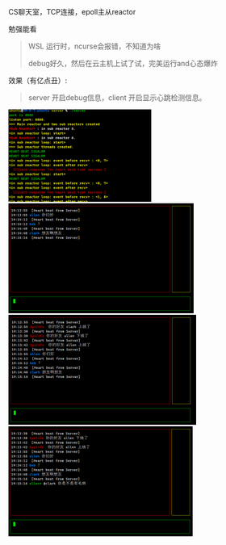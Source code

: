 CS聊天室，TCP连接，epoll主从reactor

勉强能看

> WSL 运行时，ncurse会报错，不知道为啥
>
> debug好久，然后在云主机上试了试，完美运行and心态爆炸

效果（有亿点丑）:

> server 开启debug信息，client 开启显示心跳检测信息。

<img src="images/readme_pic/server.png" alt="server debug version" style="zoom:50%;" />

<img src="images/readme_pic/allen-1649936886793.png" alt="allen" style="zoom:50%;" />

<img src="images/readme_pic/bob.png" alt="bob" style="zoom:50%;" />

<img src="images/readme_pic/clark.png" alt="clark" style="zoom:50%;" />

